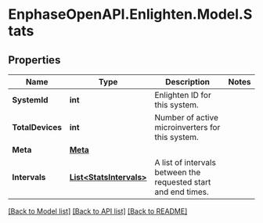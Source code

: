 # EnphaseOpenAPI.Enlighten.Model.Stats

## Properties

Name | Type | Description | Notes
------------ | ------------- | ------------- | -------------
**SystemId** | **int** | Enlighten ID for this system. | 
**TotalDevices** | **int** | Number of active microinverters for this system. | 
**Meta** | [**Meta**](Meta.md) |  | 
**Intervals** | [**List&lt;StatsIntervals&gt;**](StatsIntervals.md) | A list of intervals between the requested start and end times. | 

[[Back to Model list]](../README.md#documentation-for-models) [[Back to API list]](../README.md#documentation-for-api-endpoints) [[Back to README]](../README.md)

